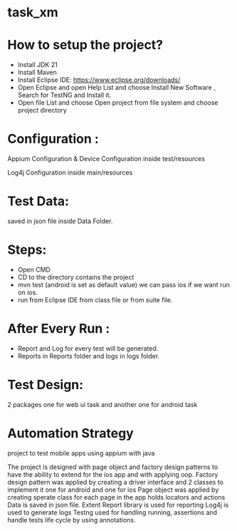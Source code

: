 # task_xm
# How to setup the project?

- Install JDK 21 
- Install Maven
- Install Eclipse IDE:
https://www.eclipse.org/downloads/
- Open Eclipse and open Help List and choose Install New Software , Search for TestNG and Install it.
- Open file List and choose Open project from file system and choose project directory 



#  Configuration :
Appium Configuration & Device Configuration inside test/resources 

Log4j Configuration inside main/resources
 
   

# Test Data: 
 saved in json file inside Data Folder.



# Steps:
- Open CMD
- CD to the directory contains the project
- mvn test (android is set as default value) we can pass ios if we want run on ios.
- run from Eclipse IDE from class file or from suite file.

# After Every Run : 
- Report and Log  for every test will be generated.
- Reports in Reports folder and logs in logs folder.

# Test Design:

2 packages one for web ui task and another one for android task

# Automation Strategy

project to test mobile apps using appium with java 

The project is designed with page object and factory design patterns to have the ability to extend for the ios app and with applying oop.
Factory design pattern was applied by creating a driver interface and 2 classes to implement it one for android and one for ios 
Page object was applied by creating sperate class for each page in the app holds locators and actions 
Data is saved in json file.
Extent Report library is used for reporting
Log4j is used to generate logs 
Testng used for handling running, assertions and handle tests life cycle by using annotations.


